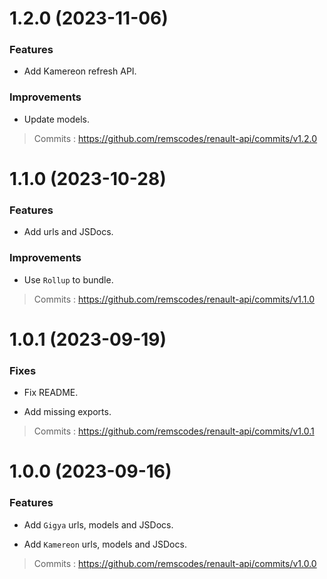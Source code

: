 # 1.2.0 (2023-11-06)

### Features

- Add Kamereon refresh API.

### Improvements

- Update models.

> Commits : https://github.com/remscodes/renault-api/commits/v1.2.0

# 1.1.0 (2023-10-28)

### Features

- Add urls and JSDocs.

### Improvements

- Use `Rollup` to bundle.

> Commits : https://github.com/remscodes/renault-api/commits/v1.1.0

# 1.0.1 (2023-09-19)

### Fixes

- Fix README.

- Add missing exports.

> Commits : https://github.com/remscodes/renault-api/commits/v1.0.1

# 1.0.0 (2023-09-16)

### Features

- Add `Gigya` urls, models and JSDocs.

- Add `Kamereon` urls, models and JSDocs.

> Commits : https://github.com/remscodes/renault-api/commits/v1.0.0
